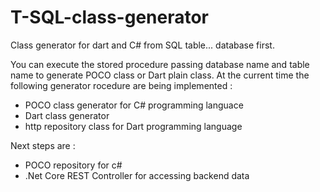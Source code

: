 # T-SQL-class-generator
Class generator for dart and C# from SQL table... database first.

You can execute the stored procedure passing database name and table name to generate POCO class or Dart plain class. At the current time the following generator rocedure are being implemented :

- POCO class generator for C# programming languace
- Dart class generator
- http repository class for Dart programming language 

Next steps are :
- POCO repository for c#
- .Net Core REST Controller for accessing backend data
